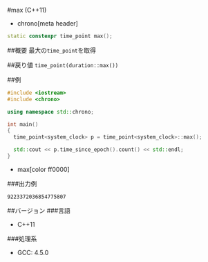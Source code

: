 #max (C++11)
* chrono[meta header]

```cpp
static constexpr time_point max();
```

##概要
最大の`time_point`を取得


##戻り値
`time_point(duration::max())`


##例
```cpp
#include <iostream>
#include <chrono>

using namespace std::chrono;

int main()
{
  time_point<system_clock> p = time_point<system_clock>::max();

  std::cout << p.time_since_epoch().count() << std::endl;
}
```
* max[color ff0000]

###出力例
```
9223372036854775807
```

##バージョン
###言語
- C++11

###処理系
- GCC: 4.5.0

